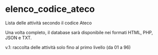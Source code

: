 # elenco_codice_ateco
Lista delle attività secondo il codice Ateco

Una volta completo, il database sarà disponibile nei formati HTML, PHP, JSON e TXT.

v.1: raccolta delle attività solo fino al primo livello (da 01 a 96)
